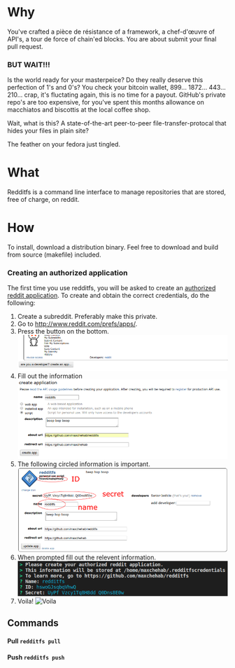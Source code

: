 # Why

You've crafted a pièce de résistance of a framework, a chef-d'œuvre of API's, a tour de force of chain'ed blocks.
You are about submit your final pull request.

### BUT WAIT!!!

Is the world ready for your masterpeice?
Do they really deserve this perfection of 1's and 0's? You check your bitcoin wallet, 899... 1872... 443... 210...
crap, it's fluctating again, this is no time for a payout. GitHub's private repo's are too expensive, for you've spent this months
allowance on macchiatos and biscottis at the local coffee shop.

Wait, what is this? A state-of-the-art peer-to-peer file-transfer-protocal that hides your files in plain site?

The feather on your fedora just tingled.

# What

Redditfs is a command line interface to manage repositories that are stored, free of charge, on reddit.

# How

To install, download a distribution binary. Feel free to download and build from source (makefile) included.

### Creating an authorized application

The first time you use redditfs, you will be asked to create an [authorized reddit application](https://www.reddit.com/prefs/apps/).
To create and obtain the correct credentials, do the following:

1.  Create a subreddit. Preferably make this private.
2.  Go to http://www.reddit.com/prefs/apps/.
3.  Press the button on the bottom.
    ![Press the button on the bottom](https://github.com/maxchehab/redditfs/blob/master/images/image1.png?raw=true)
4.  Fill out the information
    ![Fill out the information](https://github.com/maxchehab/redditfs/blob/master/images/image2.png?raw=true)
5.  The following circled information is important.
    ![The following circled information is important](https://github.com/maxchehab/redditfs/blob/master/images/image3.png?raw=true)
6.  When prompted fill out the relevent information.
    ![When prompted fill out the relevent information](https://github.com/maxchehab/redditfs/blob/master/images/image4.png?raw=true)
7.  Voila!
    ![Voila](https://media.giphy.com/media/5heSxZbRPE2Ee6QaDi/giphy.gif)

## Commands

#### Pull `redditfs pull`

#### Push `redditfs push`
